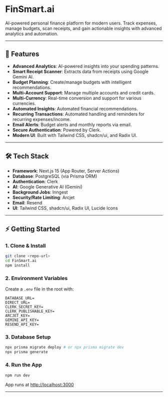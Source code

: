 # FinSmart.ai

AI-powered personal finance platform for modern users. Track expenses, manage budgets, scan receipts, and gain actionable insights with advanced analytics and automation.

---

## 🚀 Features

- **Advanced Analytics**: AI-powered insights into your spending patterns.
- **Smart Receipt Scanner**: Extracts data from receipts using Google Gemini AI.
- **Budget Planning**: Create/manage budgets with intelligent recommendations.
- **Multi-Account Support**: Manage multiple accounts and credit cards.
- **Multi-Currency**: Real-time conversion and support for various currencies.
- **Automated Insights**: Automated financial recommendations.
- **Recurring Transactions**: Automated handling and reminders for recurring expenses/income.
- **Email Alerts**: Budget alerts and monthly reports via email.
- **Secure Authentication**: Powered by Clerk.
- **Modern UI**: Built with Tailwind CSS, shadcn/ui, and Radix UI.

---

## 🛠️ Tech Stack

- **Framework**: Next.js 15 (App Router, Server Actions)
- **Database**: PostgreSQL (via Prisma ORM)
- **Authentication**: Clerk
- **AI**: Google Generative AI (Gemini)
- **Background Jobs**: Inngest
- **Security/Rate Limiting**: Arcjet
- **Email**: Resend
- **UI**: Tailwind CSS, shadcn/ui, Radix UI, Lucide Icons

---


## ⚡ Getting Started

### 1. Clone & Install

```bash
git clone <repo-url>
cd FinSmart.ai
npm install
```

### 2. Environment Variables

Create a `.env` file in the root with:

```env
DATABASE_URL=
DIRECT_URL=
CLERK_SECRET_KEY=
CLERK_PUBLISHABLE_KEY=
ARCJET_KEY=
GEMINI_API_KEY=
RESEND_API_KEY=
```

### 3. Database Setup

```bash
npx prisma migrate deploy # or npx prisma migrate dev
npx prisma generate
```


### 4. Run the App

```bash
npm run dev
```

App runs at [http://localhost:3000](http://localhost:3000)

---
